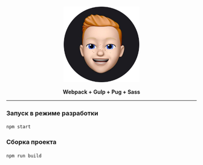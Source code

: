 <p align="center"> 
    <img height="200px" src="src/img/owner.png">
</p>

<p align="center">
    <b>Webpack + Gulp + Pug + Sass</b>
</p>

<hr>

### Запуск в режиме разработки
`npm start`

### Сборка проекта
`npm run build`
